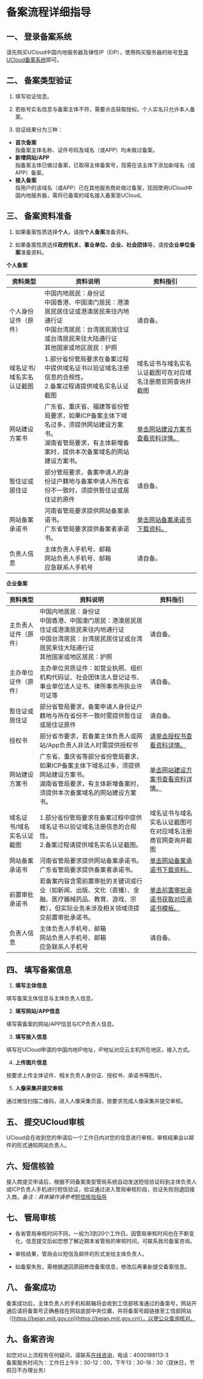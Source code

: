

# 备案流程详细指导

## 一、 登录备案系统

请先购买UCloud中国内地服务器及弹性IP（EIP），使用购买服务器的账号[登录UCloud备案系统](https://console.ucloud.cn/icp/)即可。  

## 二、 备案类型验证

1. 填写验证信息。

2. 若账号实名信息与备案主体不符，需要点击获取授权。个人实名只允许本人备案。

3. 验证结果分为三种：

- **首次备案**  
  指备案主体名称、证件号码及域名（或APP）均未做过备案。  
- **新增网站/APP**  
  指备案主体已做过备案，已取得主体备案号，现需在该主体下添加新域名（或APP）备案。  
- **接入备案**  
  指用户的该域名（或APP）已在其他服务商处做过备案，现因使用UCloud中国内地服务器，需将已备案的域名接入备案至UCloud。

## 三、 备案资料准备

1. 如果备案性质选择**个人**，请按**个人备案**准备资料。

2. 如果备案性质选择**政府机关、事业单位、企业、社会团体**等，请按**企业单位备案**准备资料。

   

**个人备案**

| 资料类型                  | 资料说明                                                     | 资料指引                                                     |
| ------------------------- | ------------------------------------------------------------ | ------------------------------------------------------------ |
| 个人身份证件（原件）      | 中国内地居民：身份证<br />中国香港、中国澳门居民：港澳居民居住证或港澳居民来往内地通行证<br />中国台湾居民：台湾居民居住证或台湾居民来往大陆通行证<br />其他国家或地区居民：护照 | 请自备。                                                     |
| 域名证书/域名实名认证截图 | 1.部分省份管局要求在备案过程中提供域名证书以验证域名注册信息的合规性。 <br /> 2.备案过程请提供域名实名认证截图 | 域名证书与域名实名认证截图可在对应域名注册商官网查询并截图   |
| 网站建设方案书            | 广东省、重庆省、福建等省份管局要求，如果ICP备案主体下域名过多，须提供网站建设方案书。  <br />湖南省管局要求，有主体新增备案时，提供本次备案域名的网站建设方案书。 | [单击网站建设方案书查看资料详情。](https://docs.ucloud.cn/beian1/problem/problem9) |
| 暂住证或居住证            | 部分管局要求，备案申请人的身份证户籍地与备案申请人所在省份不一致时，须提供暂住证或居住证的原件 | 请自备。                                                     |
| 网站备案承诺书            | 河南省管局要求提供网站备案承诺书。<br />广东省管局要求提供备案者承诺书。 | [单击网站备案承诺书下载资料。](https://docs.ucloud.cn/beian1/problem/problem9) |
| 负责人信息                | 主体负责人手机号、邮箱 <br />网站负责人手机号、邮箱 <br />应急联系人手机号 | 请自备。                                                     |

**企业备案**

| 资料类型                  | 资料说明                                                     | 资料指引                                                     |
| ------------------------- | ------------------------------------------------------------ | ------------------------------------------------------------ |
| 主负责人证件（原件）      | 中国内地居民：身份证 <br />中国香港、中国澳门居民：港澳居民居住证或港澳居民来往内地通行证<br />中国台湾居民：台湾居民居住证或台湾居民来往大陆通行证<br />其他国家或地区居民：护照 | 请自备。                                                     |
| 主办单位证件（原件）      | 主办单位资质证件：如营业执照、组织机构代码证、社会团体法人登记证书、事业单位法人证书、律所事务所执业许可证等 | 请自备。                                                     |
| 暂住证或居住证            | 部分省管局要求，备案申请人身份证户籍地与所在省份不一致时需提供暂住证或居住证原件 | 请自备。                                                     |
| 授权书                    | 部分省市要求，若备案主体负责人或网站/App负责人非法人时需提供授权书 | [请单击授权书查看资料详情。](https://docs.ucloud.cn/beian1/problem/problem9) |
| 网站建设方案书            | 广东省、重庆省等部分省份管局要求，如果ICP备案主体下域名过多，须提供网站建设方案书。<br />湖南省管局要求，有主体新增备案时，须提供本次备案域名的网站建设方案书。 | [单击网站建设方案书查看资料详情。](https://docs.ucloud.cn/beian1/problem/problem9) |
| 域名证书/域名实名认证截图 | 1.部分省份管局要求在备案过程中提供域名证书以验证域名注册信息的合规性。<br /> 2.备案过程请提供域名实名认证截图。 | 域名证书与域名实名认证截图可在对应域名注册商官网查询并截图   |
| 网站备案承诺书            | 河南省管局要求提供网站备案承诺书。 广东省管局要求提供备案者承诺书。 | [单击网站备案承诺书下载资料。](https://docs.ucloud.cn/beian1/problem/problem9) |
| 前置审批承诺书            | 若备案内容含需前置审批的关键词或行业（如新闻、出版、文化（直播）、金融、医疗器械药品、教育、游戏、宗教），但实际业务未涉及相关领域须提交前置审批承诺书。 | [单击前置审批承诺书获取对应承诺书模板。](https://docs.ucloud.cn/beian1/problem/problem9) |
| 负责人信息                | 主体负责人手机号、邮箱 <br />网站负责人手机号、邮箱 <br />应急联系人手机号 | 请自备。                                                     |

## 四、 填写备案信息

1. **填写主体信息**

填写备案主体信息与主体负责人信息。

2. **填写网站/APP信息**

填写需备案的网站/APP信息与ICP负责人信息。

3. **填写接入信息**

填写在UCloud申请的中国内地IP地址，IP地址对应云主机所在地区，接入方式。

4. **上传图片信息**

按要求上传主体证件、相关负责人身份证、授权书、承诺书等图片。

5. **人像采集并提交审核**

通过微信扫描二维码，进入人像采集页面，按要求完成人像采集并提交审核。

## 五、 提交UCloud审核

UCloud会在收到您的申请后一个工作日内对您的信息进行审核，审核结果会以邮件的形式通知网站负责人。   

## 六、短信核验

接入商提交申请后，根据不同备案类型管局系统自动发送短信验证码到主体负责人或ICP负责人手机进行短信验证，验证通过进入管局审核阶段，验证失败则退回接入商。*备注：具体操作请参考*[短信核验指导](https://docs.ucloud.cn/beian1/guidance/guidance2)

## 七、 管局审核

- 各省管局审核时间不同，一般为3到20个工作日。因管局审核时间也在不断变化，信息提交后如您想了解近期本省管局的审核时间，可联系我司备案咨询。  

- 审核结果，管局会以短信及邮件的形式发给主体负责人。

- 如备案失败，需根据退回原因修改备案信息，修改后再重新提交备案信息。

## 八、 备案成功

备案成功后，主体负责人的手机和邮箱将会收到工信部核准通过的备案号，网站开通后请将备案号正确悬挂在网站底部中央位置，并将备案号超链接至工信部网站（[https://beian.miit.gov.cn](https://beian.miit.gov.cn)），以便公众查询核对。

## 九、备案咨询

如您对以上流程有任何疑问，请联系[在线咨询](https://spt.ucloud.cn/30002)，电话：4000188113-3  
备案服务时间为：工作日上午9：30-12：00，下午13：30-18：30（双休日，节假日不办理业务）
